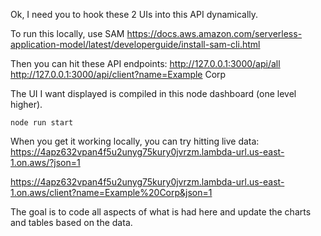 Ok, I need you to hook these 2 UIs into this API dynamically.

To run this locally, use SAM
https://docs.aws.amazon.com/serverless-application-model/latest/developerguide/install-sam-cli.html

Then you can hit these API endpoints:
http://127.0.0.1:3000/api/all
http://127.0.0.1:3000/api/client?name=Example Corp


The UI I want displayed is compiled in this node dashboard (one level higher).

`node run start`

When you get it working locally, you can try hitting live data:
https://4apz632vpan4f5u2unyg75kury0jvrzm.lambda-url.us-east-1.on.aws/?json=1

https://4apz632vpan4f5u2unyg75kury0jvrzm.lambda-url.us-east-1.on.aws/client?name=Example%20Corp&json=1


The goal is to code all aspects of what is had here and update the charts and tables based on the data.